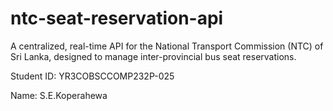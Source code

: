# ntc-seat-reservation-api
A centralized, real-time API for the National Transport Commission (NTC) of Sri Lanka, designed to manage inter-provincial bus seat reservations. 

Student ID: YR3COBSCCOMP232P-025

Name: S.E.Koperahewa
